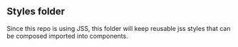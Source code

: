 ## Styles folder

Since this repo is using JSS, this folder will keep reusable jss styles that can be composed imported into components.
